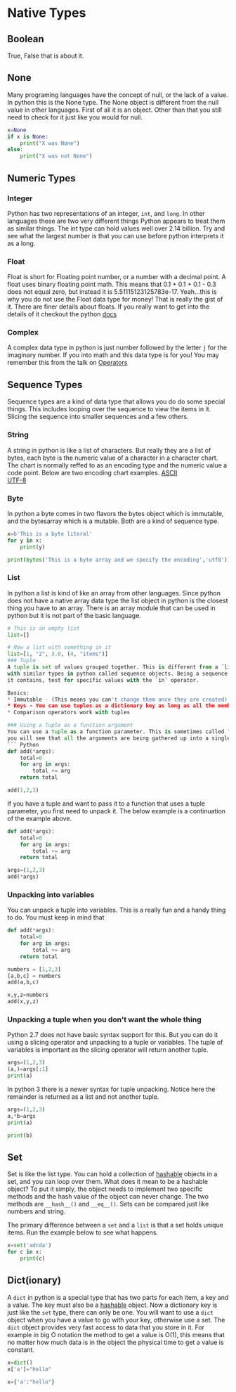 # Native Types
## Boolean
True, False that is about it.

## None
Many programing languages have the concept of null, or the lack of a value. In
python this is the None type. The None object is different from the null value
in other languages. First of all it is an object. Other than that you still
need to check for it just like you would for null.
``` Python
x=None
if x is None:
    print("X was None")
else:
    print("X was not None")
```

## Numeric Types
### Integer
Python has two representations of an integer, `int`, and `long`. In other 
languages these are two very different things Python appears to treat them as 
similar things. The int type can hold values well over 2.14 billion. Try and 
see what the largest number is that you can use before python interprets it as 
a long.

### Float
Float is short for Floating point number, or a number with a decimal point.
A float uses binary floating point math. This means that 0.1 + 0.1 + 0.1 - 0.3
does not equal zero, but instead it is 5.51115123125783e-17. Yeah...this is
why you do not use the Float data type for money! That is really the gist of it. 
There are finer details about floats. If you really want to get into the details 
of it checkout the python [docs](https://docs.python.org/3/library/stdtypes.html#numeric-types-int-float-complex) 

### Complex
A complex data type in python is just number followed by the letter `j` for the
imaginary number. If you into math and this data type is for you! You may
remember this from the talk on [Operators](operators.md)

## Sequence Types
Sequence types are a kind of data type that allows you do do some special things. 
This includes looping over the sequence to view the items in it. Slicing the
sequence into smaller sequences and a few others.
 
### String
A string in python is like a list of characters. But really they are a list of
bytes, each byte is the numeric value of a character in a character chart. The
chart is normally reffed to as an encoding type and the numeric value a code point.
Below are two encoding chart examples.
[ASCII](ascii.md)  
[UTF-8](https://www.w3schools.com/charsets/ref_html_utf8.asp)

### Byte
In python a byte comes in two flavors the bytes object which is immutable, and
the bytesarray which is a mutable. Both are a kind of sequence type.
``` Python
x=b'This is a byte literal'
for y in x:
    print(y)

print(bytes('This is a byte array and we specify the encoding','utf8'))
```

### List
In python a list is kind of like an array from other languages. Since python does
not have a native array data type the list object in python is the closest thing
you have to an array. There is an array module that can be used in python
but it is not part of the basic language. 
``` Python
# This is an empty list
list=[]

# Now a list with something in it
list=[1, "2", 3.0, (4, "items")]
### Tuple
A tuple is set of values grouped together. This is different from a `list` or `array`. Tuples are also grouped
with similar types in python called sequence objects. Being a sequence object means you can loop over the values
it contains, test for specific values with the `in` operator.

Basics:
* Immutable - (This means you can't change them once they are created)
* Keys - You can use tuples as a dictionary key as long as all the members of the tuple are immutable
* Comparison operators work with tuples

### Using a Tuple as a function argument
You can use a tuple as a function parameter. This is sometimes called "tuple packing". In the example below
you will see that all the arguments are being gathered up into a single object.
``` Python
def add(*args):
    total=0
    for arg in args:
        total += arg
    return total

add(1,2,3)
```

If you have a tuple and want to pass it to a function that uses a tuple parameter, you first need to unpack it.
The below example is a continuation of the example above.
``` Python
def add(*args):
    total=0
    for arg in args:
        total += arg
    return total

args=(1,2,3)
add(*args)
```

### Unpacking into variables
You can unpack a tuple into variables. This is a really fun and a handy thing to do.
You must keep in mind that
``` Python
def add(*args):
    total=0
    for arg in args:
        total += arg
    return total

numbers = [1,2,3]
[a,b,c] = numbers
add(a,b,c)

x,y,z=numbers
add(x,y,z)
```

### Unpacking a tuple when you don't want the whole thing
Python 2.7 does not have basic syntax support for this. But you can do it using a slicing operator
and unpacking to a tuple or variables. The tuple of variables is important as the slicing operator
will return another tuple.
``` Python
args=(1,2,3)
(a,)=args[:1]
print(a)
```

In python 3 there is a newer syntax for tuple unpacking. Notice here the remainder is returned as
a list and not another tuple.
``` Python
args=(1,2,3)
a,*b=args
print(a)

print(b)
```

## Set
Set is like the list type. You can hold a collection of
[hashable](https://docs.python.org/3/glossary.html#term-hashable) objects in
a set, and you can loop over them. What does it mean to be a hashable object?
To put it simply, the object needs to implement two specific methods and the
hash value of the object can never change. The two methods are `__hash__()` and
`__eq__()`. Sets can be compared just like numbers and string.

The primary difference between a `set` and a `list` is that a set holds unique
items. Run the example below to see what happens.
``` Python
x=set('adcda')
for c in x:
    print(c)
```
## Dict(ionary)
A `dict` in python is a special type that has two parts for each item,
a key and a value. The key must also be a [hashable](https://docs.python.org/3/glossary.html#term-hashable)
object. Now a dictionary key is just like the `set` type, there can only be
one. You will want to use a `dict` object when you have a value to go with your
key, otherwise use a set. The `dict` object provides very fast access to data
that you store in it. For example in big O notation the method to get a value
is O(1), this means that no matter how much data is in the object the physical
time to get a value is constant.
``` Python
x=dict()
x['a']="hello"

x={'a':"hello"}
```
